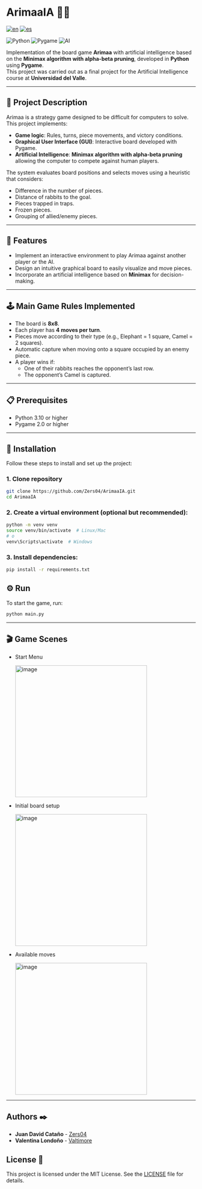 # ArimaaIA 🎲🤖

[![en](https://img.shields.io/badge/lang-en-blue.svg)](https://github.com/Zers04/ArimaaIA/blob/main/README.md)
[![es](https://img.shields.io/badge/lang-es-blue.svg)](https://github.com/Zers04/ArimaaIA/blob/main/README-es.md)

![Python](https://img.shields.io/badge/Python-3.10%2B-blue)
![Pygame](https://img.shields.io/badge/Pygame-2.0%2B-green)
![AI](https://img.shields.io/badge/AI-Minimax%20%2B%20Alpha--Beta-red)

Implementation of the board game **Arimaa** with artificial intelligence based on the **Minimax algorithm with alpha-beta pruning**, developed in **Python** using **Pygame**.  
This project was carried out as a final project for the Artificial Intelligence course at **Universidad del Valle**.

---

## 📖 Project Description

Arimaa is a strategy game designed to be difficult for computers to solve.  
This project implements:

- **Game logic**: Rules, turns, piece movements, and victory conditions.
- **Graphical User Interface (GUI)**: Interactive board developed with Pygame.
- **Artificial Intelligence**: **Minimax algorithm with alpha-beta pruning** allowing the computer to compete against human players.

The system evaluates board positions and selects moves using a heuristic that considers:
- Difference in the number of pieces.
- Distance of rabbits to the goal.
- Pieces trapped in traps.
- Frozen pieces.
- Grouping of allied/enemy pieces.

---

## 🎯 Features

- Implement an interactive environment to play Arimaa against another player or the AI.
- Design an intuitive graphical board to easily visualize and move pieces.
- Incorporate an artificial intelligence based on **Minimax** for decision-making.

---

## 🕹️ Main Game Rules Implemented

- The board is **8x8**.
- Each player has **4 moves per turn**.
- Pieces move according to their type (e.g., Elephant = 1 square, Camel = 2 squares).
- Automatic capture when moving onto a square occupied by an enemy piece.
- A player wins if:
  - One of their rabbits reaches the opponent’s last row.
  - The opponent’s Camel is captured.

---

## 📋 Prerequisites

- Python 3.10 or higher  
- Pygame 2.0 or higher  

---

## 🚀 Installation

Follow these steps to install and set up the project:

### 1. Clone repository
```bash
git clone https://github.com/Zers04/ArimaaIA.git
cd ArimaaIA
```

### 2. Create a virtual environment (optional but recommended):
 ```bash
 python -m venv venv
 source venv/bin/activate  # Linux/Mac
 # o
 venv\Scripts\activate  # Windows
 ```

### 3. Install dependencies:
```bash
pip install -r requirements.txt
```

## ⚙️ Run

To start the game, run:

```bash
python main.py
```

---

## 🎬 Game Scenes

* Start Menu

  <img width="350" height="350" alt="image" src="https://github.com/user-attachments/assets/3229ed3b-9648-487b-b3e4-086c6c28654d" />

* Initial board setup

  <img width="350" height="350" alt="image" src="https://github.com/user-attachments/assets/44128413-c627-46b3-b725-d411e4b8e184" />

* Available moves

  <img width="350" height="350" alt="image" src="https://github.com/user-attachments/assets/72e42685-a65f-42f4-92d1-b87f47a7ef06" />

---

## Authors ✒️

* **Juan David Cataño** - [Zers04](https://github.com/Zers04)
* **Valentina Londoño** - [Valtimore](https://github.com/valtimore)

## License 📄

This project is licensed under the MIT License. See the [LICENSE](LICENSE) file for details.
